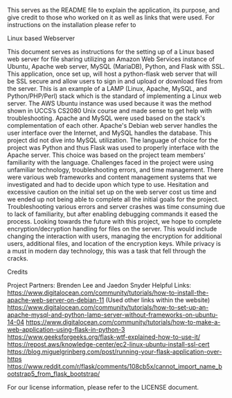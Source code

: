 This serves as the README file to explain the application, its purpose, and give credit to those who worked on it as well as links that were used. For instructions on the installation please refer to 


Linux based Webserver

This document serves as instructions for the setting up of a Linux based web server for file sharing utilizing an Amazon Web Services instance of Ubuntu, Apache web server, MySQL (MariaDB), Python, and Flask with SSL. 
This application, once set up, will host a python-flask web server that will be SSL secure and allow users to sign in and upload or download files from the server. This is an example of a LAMP (Linux, Apache, MySQL, and Python/PHP/Perl) stack which is the standard of implementing a Linux web server. 
The AWS Ubuntu instance was used because it was the method shown in UCCS’s CS2080 Unix course and made sense to get help with troubleshooting. Apache and MySQL were used based on the stack's complementation of each other. Apache's Debian web server handles the user interface over the Internet, and MySQL handles the database. This project did not dive into MySQL utilization.
The language of choice for the project was Python and thus Flask was used to properly interface with the Apache server. This choice was based on the project team members' familiarity with the language.
Challenges faced in the project were using unfamiliar technology, troubleshooting errors, and time management. There were various web frameworks and content management systems that we investigated and had to decide upon which type to use. Hesitation and excessive caution on the initial set up on the web server cost us time and we ended up not being able to complete all the initial goals for the project. Troubleshooting various errors and server crashes was time consuming due to lack of familiarity, but after enabling debugging commands it eased the process.
Looking towards the future with this project, we hope to complete encryption/decryption handling for files on the server. This would include changing the interaction with users, managing the encryption for additional users, additional files, and location of the encryption keys. While privacy is a must in modern day technology, this was a task that fell through the cracks.

Credits

Project Partners: Brenden Lee and Jaedon Snyder
Helpful Links:
https://www.digitalocean.com/community/tutorials/how-to-install-the-apache-web-server-on-debian-11 (Used other links within the website)
https://www.digitalocean.com/community/tutorials/how-to-set-up-an-apache-mysql-and-python-lamp-server-without-frameworks-on-ubuntu-14-04 
https://www.digitalocean.com/community/tutorials/how-to-make-a-web-application-using-flask-in-python-3 
https://www.geeksforgeeks.org/flask-wtf-explained-how-to-use-it/ 
https://repost.aws/knowledge-center/ec2-linux-ubuntu-install-ssl-cert 
https://blog.miguelgrinberg.com/post/running-your-flask-application-over-https
https://www.reddit.com/r/flask/comments/108cb5x/cannot_import_name_bootstrap5_from_flask_bootstrap/

For our license information, please refer to the LICENSE document.

